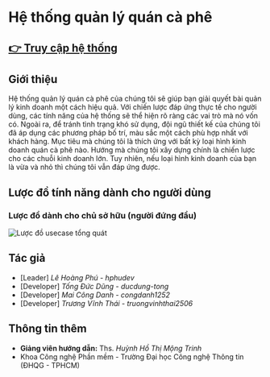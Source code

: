 # Hệ thống quản lý quán cà phê

## [ 👉 Truy cập hệ thống](https://hphudev.github.io/coffeeshopmanagement/)

## Giới thiệu
Hệ thống quản lý quán cà phê của chúng tôi sẽ giúp bạn giải quyết bài quản lý kinh doanh một cách hiệu quả.
Với chiến lược đáp ứng thực tế cho người dùng, các tính năng của hệ thống sẽ thể hiện rõ ràng các vai trò mà nó vốn có. Ngoài ra, để tránh tình trạng khó sử dụng, đội ngũ thiết kế của chúng tôi đã áp dụng các phương pháp bố trí, màu sắc một cách phù hợp nhất với khách hàng. Mục tiêu mà chúng tôi là thích ứng với bất kỳ loại hình kinh doanh quán cà phê nào. Hướng mà chúng tôi xây dựng chính là chiến lược cho các chuỗi kinh doanh lớn. Tuy nhiên, nếu loại hình kinh doanh của bạn là vừa và nhỏ thì chúng tôi vẫn đáp ứng được.
## Lược đồ tính năng dành cho người dùng
### Lược đồ dành cho chủ sở hữu (người đứng đầu)
![Lược đồ usecase tổng quát]()
## Tác giả
  - [Leader] *Lê Hoàng Phú - hphudev*
  - [Developer] *Tống Đức Dũng -  ducdung-tong*
  - [Developer] *Mai Công Danh - congdanh1252*
  - [Developer] *Trương Vĩnh Thái - truongvinhthai2506*
## Thông tin thêm
  - **Giảng viên hướng dẫn:** Ths. *Huỳnh Hồ Thị Mộng Trinh*
  - Khoa Công nghệ Phần mềm - Trường Đại học Công nghệ Thông tin (ĐHQG - TPHCM)

